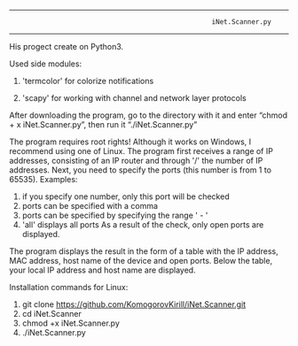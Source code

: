 ******************************************************************************************************************************************
                                                       iNet.Scanner.py
******************************************************************************************************************************************

His progect create on Python3.

Used side modules:

  1. 'termcolor' for colorize notifications

  2. 'scapy' for working with channel and network layer protocols

After downloading the program, go to the directory with it and enter “chmod + x iNet.Scanner.py”, then run it “./iNet.Scanner.py”

The program requires root rights! Although it works on Windows, I recommend using one of Linux.
The program first receives a range of IP addresses, consisting of an IP router and through '/' the number of IP addresses.
Next, you need to specify the ports (this number is from 1 to 65535).
Examples:
1) if you specify one number, only this port will be checked
2) ports can be specified with a comma
3) ports can be specified by specifying the range '<min port> - <max port>'
4) 'аll' displays all ports
As a result of the check, only open ports are displayed.

The program displays the result in the form of a table with the IP address, MAC address, host name of the device and open ports.
Below the table, your local IP address and host name are displayed.

Installation commands for Linux:
1) git clone https://github.com/KomogorovKirill/iNet.Scanner.git
2) cd iNet.Scanner
3) chmod +x iNet.Scanner.py
4) ./iNet.Scanner.py
